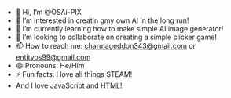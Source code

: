 - 👋 Hi, I’m @OSAi-PIX
- 👀 I’m interested in creatin gmy own AI in the long run!
- 🌱 I’m currently learning how to make simple AI image generator!
- 💞️ I’m looking to collaborate on creating a simple clicker game!
- 📫 How to reach me: charmageddon343@gmail.com or entityos99@gmail.com
- 😄 Pronouns: He/Him
- ⚡ Fun facts: I love all things STEAM!
-  And I love JavaScript and HTML!
